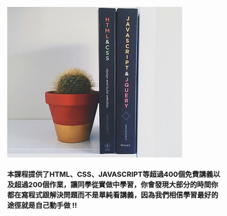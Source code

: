 ![](/assets/HTML.jpg)



### 本課程提供了HTML、CSS、JAVASCRIPT等超過400個免費講義以及超過200個作業，讓同學從實做中學習，你會發現大部分的時間你都在寫程式跟解決問題而不是單純看講義，因為我們相信學習最好的途徑就是自己動手做 !!



